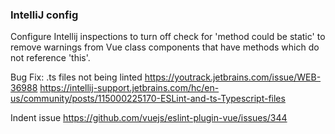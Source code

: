 ### IntelliJ config

Configure Intellij inspections to turn off check for 'method could be static' to remove
warnings from Vue class components that have methods which do not reference 'this'.

Bug Fix: .ts files not being linted
https://youtrack.jetbrains.com/issue/WEB-36988
https://intellij-support.jetbrains.com/hc/en-us/community/posts/115000225170-ESLint-and-ts-Typescript-files


Indent issue
https://github.com/vuejs/eslint-plugin-vue/issues/344
